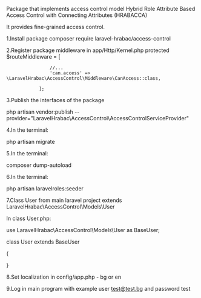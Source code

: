 Package that implements access control model Hybrid Role Attribute Based Access Control with Connecting Attributes (HRABACCA)

It provides fine-grained access control.

1.Install package
composer require laravel-hrabac/access-control

2.Register package middleware in app/Http/Kernel.php
protected $routeMiddleware = [

					//...
					'can.access' => \LaravelHrabac\AccessControl\Middleware\CanAccess::class,
					
				];
				
3.Publish the interfaces of the package	
	
php artisan vendor:publish --provider="LaravelHrabac\AccessControl\AccessControlServiceProvider"


4.In the terminal:

php artisan migrate

5.In the terminal:

composer dump-autoload

6.In the terminal:

php artisan laravelroles:seeder

7.Class User from main laravel project extends LaravelHrabac\AccessControl\Models\User

In class User.php:


use LaravelHrabac\AccessControl\Models\User as BaseUser;


class User extends BaseUser

{


}



8.Set localization in config/app.php - bg or en


9.Log in main program with example user test@test.bg and password test